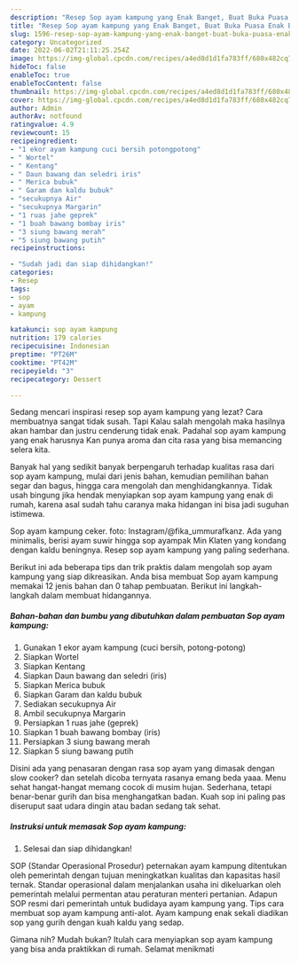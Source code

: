 ```yaml
---
description: "Resep Sop ayam kampung yang Enak Banget, Buat Buka Puasa Enak Banget"
title: "Resep Sop ayam kampung yang Enak Banget, Buat Buka Puasa Enak Banget"
slug: 1596-resep-sop-ayam-kampung-yang-enak-banget-buat-buka-puasa-enak-banget
category: Uncategorized
date: 2022-06-02T21:11:25.254Z
image: https://img-global.cpcdn.com/recipes/a4ed8d1d1fa783ff/680x482cq70/sop-ayam-kampung-foto-resep-utama.jpg
hideToc: false
enableToc: true
enableTocContent: false
thumbnail: https://img-global.cpcdn.com/recipes/a4ed8d1d1fa783ff/680x482cq70/sop-ayam-kampung-foto-resep-utama.jpg
cover: https://img-global.cpcdn.com/recipes/a4ed8d1d1fa783ff/680x482cq70/sop-ayam-kampung-foto-resep-utama.jpg
author: Admin
authorAv: notfound
ratingvalue: 4.9
reviewcount: 15
recipeingredient:
- "1 ekor ayam kampung cuci bersih potongpotong"
- " Wortel"
- " Kentang"
- " Daun bawang dan seledri iris"
- " Merica bubuk"
- " Garam dan kaldu bubuk"
- "secukupnya Air"
- "secukupnya Margarin"
- "1 ruas jahe geprek"
- "1 buah bawang bombay iris"
- "3 siung bawang merah"
- "5 siung bawang putih"
recipeinstructions:

- "Sudah jadi dan siap dihidangkan!"
categories:
- Resep
tags:
- sop
- ayam
- kampung

katakunci: sop ayam kampung 
nutrition: 179 calories
recipecuisine: Indonesian
preptime: "PT26M"
cooktime: "PT42M"
recipeyield: "3"
recipecategory: Dessert

---
```



Sedang mencari inspirasi resep sop ayam kampung yang lezat? Cara membuatnya sangat tidak susah. Tapi Kalau salah mengolah maka hasilnya akan hambar dan justru cenderung tidak enak. Padahal sop ayam kampung yang enak harusnya Kan punya aroma dan cita rasa yang bisa memancing selera kita.


Banyak hal yang sedikit banyak berpengaruh terhadap kualitas rasa dari sop ayam kampung, mulai dari jenis bahan, kemudian pemilihan bahan segar dan bagus, hingga cara mengolah dan menghidangkannya. Tidak usah bingung jika hendak menyiapkan sop ayam kampung yang enak di rumah, karena asal sudah tahu caranya maka hidangan ini bisa jadi suguhan istimewa.

Sop ayam kampung ceker. foto: Instagram/@fika_ummurafkanz. Ada yang minimalis, berisi ayam suwir hingga sop ayampak Min Klaten yang kondang dengan kaldu beningnya. Resep sop ayam kampung yang paling sederhana.


Berikut ini ada beberapa tips dan trik praktis dalam mengolah sop ayam kampung yang siap dikreasikan. Anda bisa membuat Sop ayam kampung memakai 12 jenis bahan dan 0 tahap pembuatan. Berikut ini langkah-langkah dalam membuat hidangannya.

<!--inarticleads1-->

##### Bahan-bahan dan bumbu yang dibutuhkan dalam pembuatan Sop ayam kampung:

1. Gunakan 1 ekor ayam kampung (cuci bersih, potong-potong)
1. Siapkan  Wortel
1. Siapkan  Kentang
1. Siapkan  Daun bawang dan seledri (iris)
1. Siapkan  Merica bubuk
1. Siapkan  Garam dan kaldu bubuk
1. Sediakan secukupnya Air
1. Ambil secukupnya Margarin
1. Persiapkan 1 ruas jahe (geprek)
1. Siapkan 1 buah bawang bombay (iris)
1. Persiapkan 3 siung bawang merah
1. Siapkan 5 siung bawang putih


Disini ada yang penasaran dengan rasa sop ayam yang dimasak dengan slow cooker? dan setelah dicoba ternyata rasanya emang beda yaaa. Menu sehat hangat-hangat memang cocok di musim hujan. Sederhana, tetapi benar-benar gurih dan bisa menghangatkan badan. Kuah sop ini paling pas diseruput saat udara dingin atau badan sedang tak sehat. 

<!--inarticleads2-->

##### Instruksi untuk memasak Sop ayam kampung:


1. Selesai dan siap dihidangkan!

SOP (Standar Operasional Prosedur) peternakan ayam kampung ditentukan oleh pemerintah dengan tujuan meningkatkan kualitas dan kapasitas hasil ternak. Standar operasional dalam menjalankan usaha ini dikeluarkan oleh pemerintah melalui permentan atau peraturan menteri pertanian. Adapun SOP resmi dari pemerintah untuk budidaya ayam kampung yang. Tips cara membuat sop ayam kampung anti-alot. Ayam kampung enak sekali diadikan sop yang gurih dengan kuah kaldu yang sedap. 

Gimana nih? Mudah bukan? Itulah cara menyiapkan sop ayam kampung yang bisa anda praktikkan di rumah. Selamat menikmati
